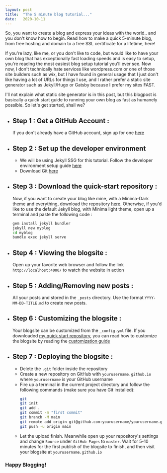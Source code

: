```yaml
---
layout: post
title:  "The 5 minute blog tutorial..."
date:   2020-10-11 
---
```

So, you want to create a blog and express your ideas with the world.. and you don't know how to begin. Read how to make a quick 5-minute blog, from free hosting and domain to a free SSL certificate for a lifetime, here!

If you're lazy, like me, or you don't like to code, but would like to have your own blog that has exceptionally fast loading speeds and is easy to setup, you're reading the most easiest blog setup tutorial you'll ever see. Now now, I don't technically hate services like wordpress.com or one of those site builders such as wix, but I have found in general usage that I just don't like having a lot of URLs for things I use, and I rather prefer a static site generator such as Jekyll/Hugo or Gatsby because I prefer my sites FAST.

I'll not explain what static site generator is in this post, but this blogpost is basically a quick start guide to running your own blog as fast as humanely possible. So let's get started, shall we?

- ## Step 1 : Get a GitHub Account :
    If you don't already have a GitHub account, sign up for one [here](https://www.github.com/)
- ## Step 2 : Set up the developer environment
    - We will be using Jekyll SSG for this tutorial. Follow the developer environment setup guide [here](https://jekyllrb.com/docs/installation/)
    - Download Git [here](https://git-scm.com/)
- ## Step 3 : Download the quick-start repository :
    Now, if you want to create your blog like mine, with a Minima-Dark theme and everything, download the repository [here](https://github.com/netizener/thelocalhost). Otherwise, if you'd like to use the default Jekyll blog, with Minima light theme, open up a terminal and paste the following code : 
    ```bash
    gem install jekyll bundler
    jekyll new myblog
    cd myblog
    bundle exec jekyll serve
    ```
- ## Step 4 : Viewing the blogsite :
    Open up your favorite web browser and follow the link `http://localhost:4000/` to watch the website in action
- ## Step 5 : Adding/Removing new posts :
    All your posts and stored in the `_posts` directory. Use the format `YYYY-MM-DD-TITLE.md` to create new posts.
- ## Step 6 : Customizing the blogsite :
    Your blogsite can be customized from the `_config.yml` file. If you downloaded [my quick start repository](https://github.com/netizener/thelocalhost), you can read how to customize the blogsite by reading the [customization guide](https://github.com/netizener/thelocalhost/tree/main#customizing-the-blog-)
- ## Step 7 : Deploying the blogsite :
    - Delete the `.git` folder inside the repository
    - Create a new repository on GitHub with `yourusername.github.io` where `yourusername` is your GitHub username
    - Fire up a terminal in the current project directory and follow the following commands (make sure you have Git installed):
        ```bash
        git 
        git init
        git add .
        git commit -m "first commit"
        git branch -M main
        git remote add origin git@github.com:yourusername/yourusername.github.io.git
        git push -u origin main
        ```
    - Let the upload finish. Meanwhile open up your repository's settings and change `Source` under `GitHub Pages` to `master`. Wait for 5-10 minutes for the first publish of the blogsite to finish, and then visit your blogsite at `yourusername.github.io`

### Happy Blogging!
